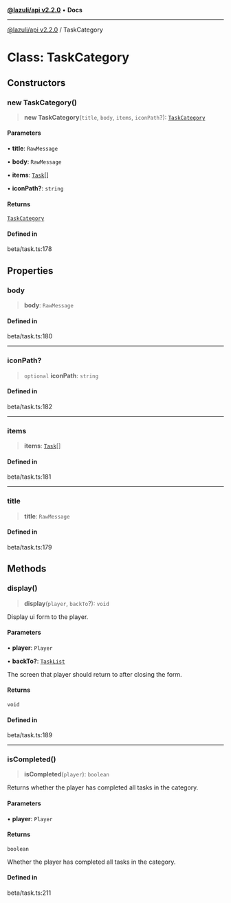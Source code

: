 [**@lazuli/api v2.2.0**](../README.md) • **Docs**

***

[@lazuli/api v2.2.0](../globals.md) / TaskCategory

# Class: TaskCategory

## Constructors

### new TaskCategory()

> **new TaskCategory**(`title`, `body`, `items`, `iconPath`?): [`TaskCategory`](TaskCategory.md)

#### Parameters

• **title**: `RawMessage`

• **body**: `RawMessage`

• **items**: [`Task`](Task.md)[]

• **iconPath?**: `string`

#### Returns

[`TaskCategory`](TaskCategory.md)

#### Defined in

beta/task.ts:178

## Properties

### body

> **body**: `RawMessage`

#### Defined in

beta/task.ts:180

***

### iconPath?

> `optional` **iconPath**: `string`

#### Defined in

beta/task.ts:182

***

### items

> **items**: [`Task`](Task.md)[]

#### Defined in

beta/task.ts:181

***

### title

> **title**: `RawMessage`

#### Defined in

beta/task.ts:179

## Methods

### display()

> **display**(`player`, `backTo`?): `void`

Display ui form to the player.

#### Parameters

• **player**: `Player`

• **backTo?**: [`TaskList`](TaskList.md)

The screen that player should return to after closing the form.

#### Returns

`void`

#### Defined in

beta/task.ts:189

***

### isCompleted()

> **isCompleted**(`player`): `boolean`

Returns whether the player has completed all tasks in the category.

#### Parameters

• **player**: `Player`

#### Returns

`boolean`

Whether the player has completed all tasks in the category.

#### Defined in

beta/task.ts:211
